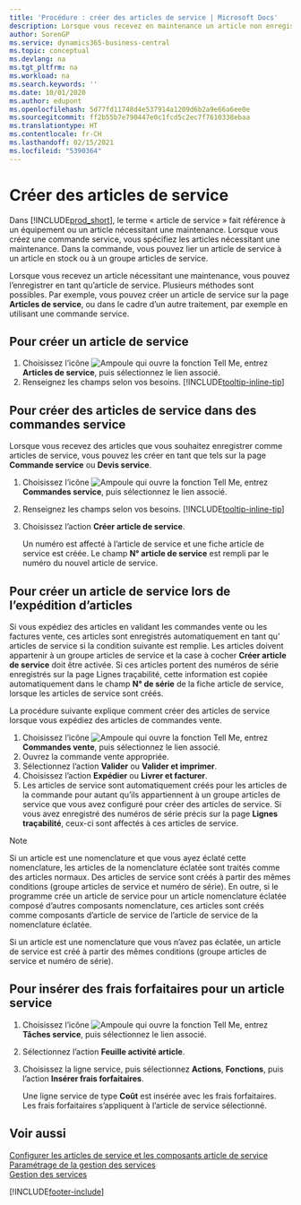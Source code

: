 ```yaml
---
title: 'Procédure : créer des articles de service | Microsoft Docs'
description: Lorsque vous recevez en maintenance un article non enregistré, vous pouvez l’enregistrer en tant qu’article de service.
author: SorenGP
ms.service: dynamics365-business-central
ms.topic: conceptual
ms.devlang: na
ms.tgt_pltfrm: na
ms.workload: na
ms.search.keywords: ''
ms.date: 10/01/2020
ms.author: edupont
ms.openlocfilehash: 5d77fd11748d4e537914a1209d6b2a9e66a6ee0e
ms.sourcegitcommit: ff2b55b7e790447e0c1fcd5c2ec7f7610338ebaa
ms.translationtype: HT
ms.contentlocale: fr-CH
ms.lasthandoff: 02/15/2021
ms.locfileid: "5390364"
---
```

# <a name="create-service-items"></a>Créer des articles de service
Dans [!INCLUDE[prod_short](includes/prod_short.md)], le terme « article de service » fait référence à un équipement ou un article nécessitant une maintenance. Lorsque vous créez une commande service, vous spécifiez les articles nécessitant une maintenance. Dans la commande, vous pouvez lier un article de service à un article en stock ou à un groupe articles de service.    

Lorsque vous recevez un article nécessitant une maintenance, vous pouvez l’enregistrer en tant qu’article de service. Plusieurs méthodes sont possibles. Par exemple, vous pouvez créer un article de service sur la page **Articles de service**, ou dans le cadre d’un autre traitement, par exemple en utilisant une commande service.   

## <a name="to-create-a-service-item"></a>Pour créer un article de service  
1. Choisissez l’icône ![Ampoule qui ouvre la fonction Tell Me](media/ui-search/search_small.png "Dites-moi ce que vous voulez faire"), entrez **Articles de service**, puis sélectionnez le lien associé.
2. Renseignez les champs selon vos besoins. [!INCLUDE[tooltip-inline-tip](includes/tooltip-inline-tip_md.md)]  

## <a name="to-create-service-items-within-a-service-order"></a>Pour créer des articles de service dans des commandes service  
Lorsque vous recevez des articles que vous souhaitez enregistrer comme articles de service, vous pouvez les créer en tant que tels sur la page **Commande service** ou **Devis service**.  

1. Choisissez l’icône ![Ampoule qui ouvre la fonction Tell Me](media/ui-search/search_small.png "Dites-moi ce que vous voulez faire"), entrez **Commandes service**, puis sélectionnez le lien associé.  
2. Renseignez les champs selon vos besoins. [!INCLUDE[tooltip-inline-tip](includes/tooltip-inline-tip_md.md)]  
3. Choisissez l’action **Créer article de service**.  

    Un numéro est affecté à l’article de service et une fiche article de service est créée. Le champ **N° article de service** est rempli par le numéro du nouvel article de service.

## <a name="to-create-a-service-item-when-shipping-items"></a>Pour créer un article de service lors de l’expédition d’articles  
Si vous expédiez des articles en validant les commandes vente ou les factures vente, ces articles sont enregistrés automatiquement en tant qu’ articles de service si la condition suivante est remplie. Les articles doivent appartenir à un groupe articles de service et la case à cocher **Créer article de service** doit être activée. Si ces articles portent des numéros de série enregistrés sur la page Lignes traçabilité, cette information est copiée automatiquement dans le champ **N° de série** de la fiche article de service, lorsque les articles de service sont créés.  

La procédure suivante explique comment créer des articles de service lorsque vous expédiez des articles de commandes vente.  

1. Choisissez l’icône ![Ampoule qui ouvre la fonction Tell Me](media/ui-search/search_small.png "Dites-moi ce que vous voulez faire"), entrez **Commandes vente**, puis sélectionnez le lien associé.  
2. Ouvrez la commande vente appropriée.  
3. Sélectionnez l’action **Valider** ou **Valider et imprimer**.  
4. Choisissez l’action **Expédier** ou **Livrer et facturer**.  
5. Les articles de service sont automatiquement créés pour les articles de la commande pour autant qu’ils appartiennent à un groupe articles de service que vous avez configuré pour créer des articles de service. Si vous avez enregistré des numéros de série précis sur la page **Lignes traçabilité**, ceux-ci sont affectés à ces articles de service.  

> [!NOTE]  
>  Si un article est une nomenclature et que vous ayez éclaté cette nomenclature, les articles de la nomenclature éclatée sont traités comme des articles normaux. Des articles de service sont créés à partir des mêmes conditions (groupe articles de service et numéro de série). En outre, si le programme crée un article de service pour un article nomenclature éclatée composé d’autres composants nomenclature, ces articles sont créés comme composants d’article de service de l’article de service de la nomenclature éclatée.  
>   
>  Si un article est une nomenclature que vous n’avez pas éclatée, un article de service est créé à partir des mêmes conditions (groupe articles de service et numéro de série).  

## <a name="to-insert-a-starting-fee-for-a-service-item"></a>Pour insérer des frais forfaitaires pour un article service
1. Choisissez l’icône ![Ampoule qui ouvre la fonction Tell Me](media/ui-search/search_small.png "Dites-moi ce que vous voulez faire"), entrez **Tâches service**, puis sélectionnez le lien associé.
2. Sélectionnez l’action **Feuille activité article**.
3. Choisissez la ligne service, puis sélectionnez **Actions**, **Fonctions**, puis l’action **Insérer frais forfaitaires**.  

    Une ligne service de type **Coût** est insérée avec les frais forfaitaires. Les frais forfaitaires s’appliquent à l’article de service sélectionné.

## <a name="see-also"></a>Voir aussi  
[Configurer les articles de service et les composants article de service](service-how-setup-service-items.md)  
[Paramétrage de la gestion des services](service-setup-service.md)  
[Gestion des services](service-service.md)  


[!INCLUDE[footer-include](includes/footer-banner.md)]